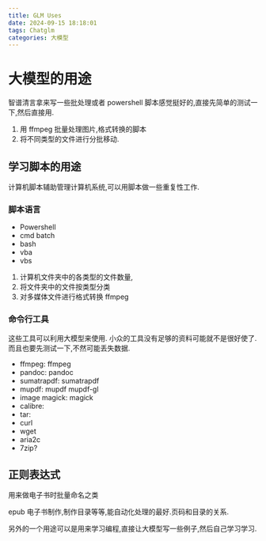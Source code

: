 ```yaml
---
title: GLM Uses
date: 2024-09-15 18:18:01
tags: Chatglm
categories: 大模型
---
```


# 大模型的用途

智谱清言拿来写一些批处理或者 powershell 脚本感觉挺好的,直接先简单的测试一下,然后直接用.

1. 用 ffmpeg 批量处理图片,格式转换的脚本
2. 将不同类型的文件进行分批移动.





## 学习脚本的用途

计算机脚本辅助管理计算机系统,可以用脚本做一些重复性工作.

### 脚本语言

* Powershell 
* cmd batch
* bash
* vba
* vbs

1. 计算机文件夹中的各类型的文件数量,
2. 将文件夹中的文件按类型分类
3. 对多媒体文件进行格式转换 ffmpeg



### 命令行工具

这些工具可以利用大模型来使用. 小众的工具没有足够的资料可能就不是很好使了. 而且也要先测试一下,不然可能丢失数据.

* ffmpeg: ffmpeg
* pandoc: pandoc
* sumatrapdf: sumatrapdf 
* mupdf: mupdf mupdf-gl
* image magick: magick
* calibre:
* tar:
* curl
* wget
* aria2c
* 7zip?



## 正则表达式

用来做电子书时批量命名之类

epub 电子书制作,制作目录等等,能自动化处理的最好.页码和目录的关系.



另外的一个用途可以是用来学习编程,直接让大模型写一些例子,然后自己学习学习.
